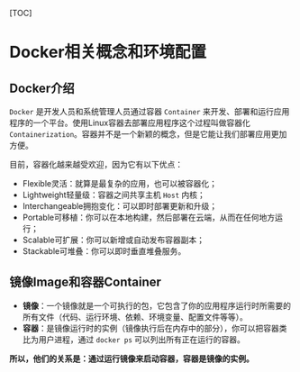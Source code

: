 [TOC]

# Docker相关概念和环境配置

## Docker介绍

`Docker` 是开发人员和系统管理人员通过容器 `Container` 来开发、部署和运行应用程序的一个平台。使用Linux容器去部署应用程序这个过程叫做容器化 `Containerization`。容器并不是一个新颖的概念，但是它能让我们部署应用更加方便。  

目前，容器化越来越受欢迎，因为它有以下优点：  

- Flexible灵活：就算是最复杂的应用，也可以被容器化；
- Lightweight轻量级：容器之间共享主机 `Host` 内核；
- Interchangeable拥抱变化：可以即时部署更新和升级；
- Portable可移植：你可以在本地构建，然后部署在云端，从而在任何地方运行；
- Scalable可扩展：你可以新增或自动发布容器副本；
- Stackable可堆叠：你可以即时垂直堆叠服务。

## 镜像Image和容器Container

- **镜像**：一个镜像就是一个可执行的包，它包含了你的应用程序运行时所需要的所有文件（代码、运行环境、依赖、环境变量、配置文件等等）。
- **容器**：是镜像运行时的实例（镜像执行后在内存中的部分），你可以把容器类比为用户进程，通过 `docker ps` 可以列出所有正在运行的容器。

**所以，他们的关系是：通过运行镜像来启动容器，容器是镜像的实例。**

